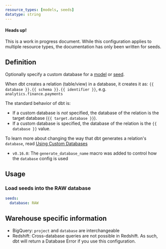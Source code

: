 ```yaml
---
resource_types: [models, seeds]
datatype: string
---
```


<Alert type='warning'>
<h4>Heads up!</h4>
This is a work in progress document. While this configuration applies to multiple resource types, the documentation has only been written for seeds.

</Alert>

## Definition

Optionally specify a custom database for a [model](docs/docs/building-a-dbt-project/building-models.md) or [seed](docs/docs/building-a-dbt-project/seeds.md).

When dbt creates a relation (table/view) in a database, it creates it as: `{{ database }}.{{ schema }}.{{ identifier }}`, e.g. `analytics.finance.payments`

The standard behavior of dbt is:
* If a custom database is _not_ specified, the database of the relation is the target database (`{{ target.database }}`).
* If a custom database is specified, the database of the relation is the `{{ database }}` value.

To learn more about changing the way that dbt generates a relation's `database`, read [Using Custom Databases](docs/building-a-dbt-project/building-models/using-custom-database.md)

<Changelog>

* `v0.16.0`: The `generate_database_name` macro was added to control how the `database` config is used

</Changelog>

## Usage
### Load seeds into the RAW database
<File name='dbt_project.yml'>

```yml
seeds:
  database: RAW

```

</File>

## Warehouse specific information
* BigQuery: `project` and `database` are interchangeable
* Redshift: Cross-database queries are not possible in Redshift. As such, dbt will return a Database Error if you use this configuration.
